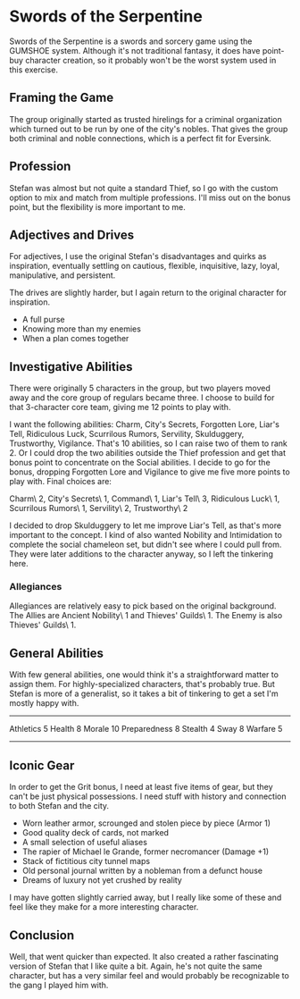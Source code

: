 <!--
 Copyright 2024 David Terhune. All rights reserved.
-->

# Swords of the Serpentine

Swords of the Serpentine is a swords and sorcery game using the GUMSHOE system. Although it's not traditional fantasy, it does have point-buy character creation, so it probably won't be the worst system used in this exercise.

## Framing the Game

The group originally started as trusted hirelings for a criminal organization which turned out to be run by one of the city's nobles. That gives the group both criminal and noble connections, which is a perfect fit for Eversink.

## Profession

Stefan was almost but not quite a standard Thief, so I go with the custom option to mix and match from multiple professions. I'll miss out on the bonus point, but the flexibility is more important to me.

## Adjectives and Drives

For adjectives, I use the original Stefan's disadvantages and quirks as inspiration, eventually settling on cautious, flexible, inquisitive, lazy, loyal, manipulative, and persistent.

The drives are slightly harder, but I again return to the original character for inspiration.

* A full purse
* Knowing more than my enemies
* When a plan comes together

## Investigative Abilities

There were originally 5 characters in the group, but two players moved away and the core group of regulars became three. I choose to build for that 3-character core team, giving me 12 points to play with.

I want the following abilities: Charm, City's Secrets, Forgotten Lore, Liar's Tell, Ridiculous Luck, Scurrilous Rumors, Servility, Skulduggery, Trustworthy, Vigilance. That's 10 abilities, so I can raise two of them to rank 2. Or I could drop the two abilities outside the Thief profession and get that bonus point to concentrate on the Social abilities. I decide to go for the bonus, dropping Forgotten Lore and Vigilance to give me five more points to play with. Final choices are:

Charm\ 2, City's Secrets\ 1, Command\ 1, Liar's Tell\ 3, Ridiculous Luck\ 1, Scurrilous Rumors\ 1, Servility\ 2, Trustworthy\ 2

I decided to drop Skulduggery to let me improve Liar's Tell, as that's more important to the concept. I kind of also wanted Nobility and Intimidation to complete the social chameleon set, but didn't see where I could pull from. They were later additions to the character anyway, so I left the tinkering here.

### Allegiances

Allegiances are relatively easy to pick based on the original background. The Allies are Ancient Nobility\ 1 and Thieves' Guilds\ 1. The Enemy is also Thieves' Guilds\ 1.

## General Abilities

With few general abilities, one would think it's a straightforward matter to assign them. For highly-specialized characters, that's probably true. But Stefan is more of a generalist, so it takes a bit of tinkering to get a set I'm mostly happy with.

------------- ---
Athletics       5
Health          8
Morale         10
Preparedness    8
Stealth         4
Sway            8
Warfare         5
------------- ---

## Iconic Gear

In order to get the Grit bonus, I need at least five items of gear, but they can't be just physical possessions. I need stuff with history and connection to both Stefan and the city.

* Worn leather armor, scrounged and stolen piece by piece (Armor 1)
* Good quality deck of cards, not marked
* A small selection of useful aliases
* The rapier of Michael le Grande, former necromancer (Damage +1)
* Stack of fictitious city tunnel maps
* Old personal journal written by a nobleman from a defunct house
* Dreams of luxury not yet crushed by reality

I may have gotten slightly carried away, but I really like some of these and feel like they make for a more interesting character.

## Conclusion

Well, that went quicker than expected. It also created a rather fascinating version of Stefan that I like quite a bit. Again, he's not quite the same character, but has a very similar feel and would probably be recognizable to the gang I played him with.
